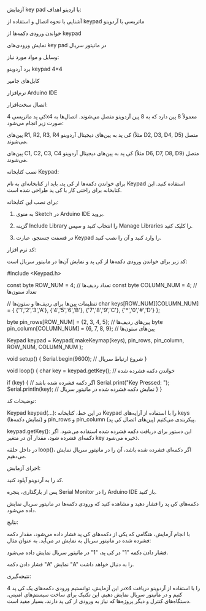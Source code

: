 آزمایش key pad با اردینو
 اهداف:

آشنایی با نحوه اتصال و استفاده از keypad ماتریسی با آردوینو

خواندن ورودی دکمه‌ها از keypad

نمایش ورودی‌های key pad در مانیتور سریال

 وسایل و مواد مورد نیاز:

برد آردوینو
keypad 4×4

کابل‌های جامپر

نرم‌افزار Arduino IDE

 اتصال سخت‌افزار:

کی پد ماتریسی 4x4 معمولاً 8 پین دارد که به 8 پین آردوینو متصل می‌شوند. اتصال‌ها به صورت زیر انجام می‌شود:

پین‌های R1, R2, R3, R4 کی پد به پین‌های دیجیتال آردوینو (مثلاً D2, D3, D4, D5) متصل می‌شوند.

پین‌های C1, C2, C3, C4 کی پد به پین‌های دیجیتال آردوینو (مثلاً D6, D7, D8, D9) متصل می‌شوند.

 نصب کتابخانه Keypad:

برای خواندن دکمه‌ها از کی پد، باید از کتابخانه‌ای به نام Keypad استفاده کنید. این کتابخانه برای راحتی کار با کی پد طراحی شده است.

برای نصب این کتابخانه:

1. به منوی Sketch در Arduino IDE بروید.


2. گزینه Include Library را انتخاب کنید و سپس Manage Libraries را کلیک کنید.


3. در قسمت جستجو، عبارت Keypad را وارد کنید و آن را نصب کنید.



 کد نرم افزار:

کد زیر برای خواندن ورودی دکمه‌ها از کی پد و نمایش آن‌ها در مانیتور سریال است:

#include <Keypad.h>

const byte ROW_NUM    = 4; // تعداد ردیف‌ها
const byte COLUMN_NUM = 4; // تعداد ستون‌ها

// تنظیمات پین‌ها برای ردیف‌ها و ستون‌ها
char keys[ROW_NUM][COLUMN_NUM] = {
  {'1','2','3','A'},
  {'4','5','6','B'},
  {'7','8','9','C'},
  {'*','0','#','D'}
};

byte pin_rows[ROW_NUM] = {2, 3, 4, 5};   // پین‌های ردیف‌ها
byte pin_column[COLUMN_NUM] = {6, 7, 8, 9};  // پین‌های ستون‌ها

Keypad keypad = Keypad( makeKeymap(keys), pin_rows, pin_column, ROW_NUM, COLUMN_NUM );

void setup() {
  Serial.begin(9600);  // شروع ارتباط سریال
}

void loop() {
  char key = keypad.getKey();  // خواندن دکمه فشرده شده

  if (key) {  // اگر دکمه فشرده شده باشد
    Serial.print("Key Pressed: ");
    Serial.println(key);  // نمایش دکمه فشرده شده در مانیتور سریال
  }
}

 توضیحات کد:

Keypad keypad(...): در این خط، کتابخانه Keypad را با استفاده از آرایه‌های keys (نمایش دکمه‌ها) و pin_rows و pin_column (پین‌های اتصال کی پد) پیکربندی می‌کنیم.

keypad.getKey(): این دستور برای دریافت دکمه فشرده شده استفاده می‌شود. اگر دکمه‌ای فشرده شود، مقدار آن در متغیر key ذخیره می‌شود.

در داخل حلقه loop()، اگر دکمه‌ای فشرده شده باشد، آن را در مانیتور سریال نمایش می‌دهیم.

اجرای آزمایش:

کد را به آردوینو آپلود کنید.

پس از بارگذاری، پنجره Serial Monitor را در Arduino IDE باز کنید.

دکمه‌های کی پد را فشار دهید و مشاهده کنید که ورودی دکمه‌ها در مانیتور سریال نمایش داده می‌شود.

نتایج:

با انجام آزمایش، هنگامی که یکی از دکمه‌های کی پد فشار داده می‌شود، مقدار دکمه فشرده شده در مانیتور سریال به نمایش در می‌آید. به عنوان مثال:

فشار دادن دکمه "1" در کی پد، "1" در مانیتور سریال نمایش داده می‌شود.

فشار دادن دکمه "A" نمایش "A" را به دنبال خواهد داشت.

 نتیجه‌گیری:

در این آزمایش، توانستیم ورودی دکمه‌های یک کی پد 4x4 را با استفاده از آردوینو دریافت کنیم و در مانیتور سریال نمایش دهیم. این تکنیک برای ساخت سیستم‌های امنیتی، دستگاه‌های کنترل و دیگر پروژه‌ها که نیاز به ورودی از کی پد دارند، بسیار مفید است.
